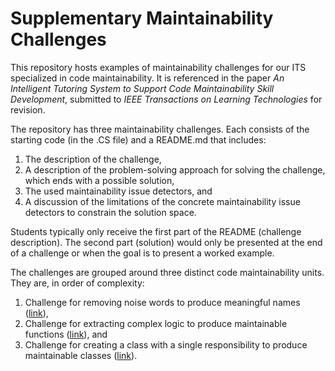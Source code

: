 # Supplementary Maintainability Challenges
This repository hosts examples of maintainability challenges for our ITS specialized in code maintainability. It is referenced in the paper _An Intelligent Tutoring System to Support Code Maintainability Skill Development_, submitted to _IEEE Transactions on Learning Technologies_ for revision.

The repository has three maintainability challenges. Each consists of the starting code (in the .CS file) and a README.md that includes:

1. The description of the challenge,
2. A description of the problem-solving approach for solving the challenge, which ends with a possible solution,
3. The used maintainability issue detectors, and
4. A discussion of the limitations of the concrete maintainability issue detectors to constrain the solution space.

Students typically only receive the first part of the README (challenge description). The second part (solution) would only be presented at the end of a challenge or when the goal is to present a worked example.

The challenges are grouped around three distinct code maintainability units. They are, in order of complexity:

1. Challenge for removing noise words to produce meaningful names ([link](https://github.com/Clean-CaDET/challenges/tree/master/Naming)),
2. Challenge for extracting complex logic to produce maintainable functions ([link](https://github.com/Clean-CaDET/challenges/tree/master/Methods)), and
3. Challenge for creating a class with a single responsibility to produce maintainable classes ([link](https://github.com/Clean-CaDET/challenges/tree/master/Classes)).
